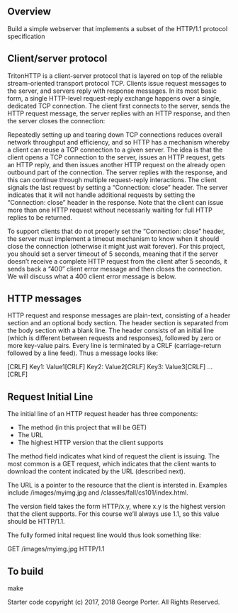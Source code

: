 ## Overview

Build a simple webserver that implements a subset of the HTTP/1.1 protocol specification

## Client/server protocol

TritonHTTP is a client-server protocol that is layered on top of the reliable stream-oriented transport protocol TCP. Clients issue request messages to the server, and servers reply with response messages. In its most basic form, a single HTTP-level request-reply exchange happens over a single, dedicated TCP connection. The client first connects to the server, sends the HTTP request message, the server replies with an HTTP response, and then the server closes the connection:

Repeatedly setting up and tearing down TCP connections reduces overall network throughput and efficiency, and so HTTP has a mechanism whereby a client can reuse a TCP connection to a given server. The idea is that the client opens a TCP connection to the server, issues an HTTP request, gets an HTTP reply, and then issues another HTTP request on the already open outbound part of the connection. The server replies with the response, and this can continue through multiple request-reply interactions. The client signals the last request by setting a “Connection: close” header. The server indicates that it will not handle additional requests by setting the “Connection: close” header in the response. Note that the client can issue more than one HTTP request without necessarily waiting for full HTTP replies to be returned.

To support clients that do not properly set the “Connection: close” header, the server must implement a timeout mechanism to know when it should close the connection (otherwise it might just wait forever). For this project, you should set a server timeout of 5 seconds, meaning that if the server doesn’t receive a complete HTTP request from the client after 5 seconds, it sends back a “400” client error message and then closes the connection. We will discuss what a 400 client error message is below.

## HTTP messages

HTTP request and response messages are plain-text, consisting of a header section and an optional body section. The header section is separated from the body section with a blank line. The header consists of an initial line (which is different between requests and responses), followed by zero or more key-value pairs. Every line is terminated by a CRLF (carriage-return followed by a line feed). Thus a message looks like:

<initial line>[CRLF]
Key1: Value1[CRLF]
Key2: Value2[CRLF]
Key3: Value3[CRLF]
...
[CRLF]
<optional body...>

## Request Initial Line

The initial line of an HTTP request header has three components:

- The method (in this project that will be GET)
- The URL
- The highest HTTP version that the client supports

The method field indicates what kind of request the client is issuing. The most common is a GET request, which indicates that the client wants to download the content indicated by the URL (described next).

The URL is a pointer to the resource that the client is intersted in. Examples include /images/myimg.jpg and /classes/fall/cs101/index.html.

The version field takes the form HTTP/x.y, where x.y is the highest version that the client supports. For this course we’ll always use 1.1, so this value should be HTTP/1.1.

The fully formed inital request line would thus look something like:

GET /images/myimg.jpg HTTP/1.1

## To build

make


Starter code copyright (c) 2017, 2018 George Porter.  All Rights Reserved.
